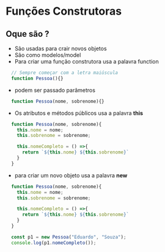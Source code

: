 # Funções Construtoras

## Oque são ?

- São usadas para crair novos objetos
- São como modelos/model
- Para criar uma função construtora usa a palavra function

```JavaScript
  // Sempre começar com a letra maiúscula
  function Pessoa(){}
```

- podem ser passado parâmetros

```JavaScript
  function Pessoa(nome, sobrenome){}
```

- Os atributos e métodos públicos usa a palavra **this**

```JavaScript
  function Pessoa(nome, sobrenome){
    this.nome = nome;
    this.sobrenome = sobrenome;

    this.nomeCompleto = () =>{
      return `${this.nome} ${this.sobrenome}`
    }
  }
```

- para criar um novo objeto usa a palavra **new**

```JavaScript
  function Pessoa(nome, sobrenome){
    this.nome = nome;
    this.sobrenome = sobrenome;

    this.nomeCompleto = () =>{
      return `${this.nome} ${this.sobrenome}`
    }
  }

  const p1 = new Pessoa("Eduardo", "Souza");
  console.log(p1.nomeCompleto());
```
